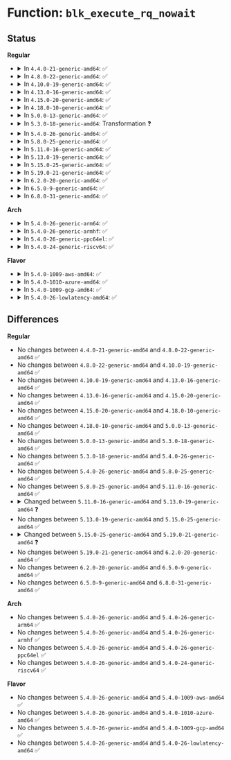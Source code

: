 # Function: <code>blk_execute_rq_nowait</code>

## Status
<b>Regular</b>
<ul>
<li>
<details>
<summary>In <code>4.4.0-21-generic-amd64</code>: ✅</summary>

```c
void blk_execute_rq_nowait(struct request_queue * q, struct gendisk * bd_disk, struct request * rq, int at_head, rq_end_io_fn * done)
```

```json
{
  "name": "blk_execute_rq_nowait",
  "collision_type": "Unique Global",
  "inline_type": "No",
  "funcs": [
    {
      "addr": 18446744071582775488,
      "name": "blk_execute_rq_nowait",
      "external": true,
      "loc": "block/blk-exec.c:51",
      "file": "block/blk-exec.c",
      "inline": "seen, unknown",
      "caller_inline": [],
      "caller_func": [
        "block/blk-exec.c:blk_execute_rq",
        "block/bsg.c:bsg_write",
        "drivers/scsi/scsi_error.c:scsi_error_handler"
      ]
    }
  ],
  "symbols": [
    {
      "addr": 18446744071582775488,
      "name": "blk_execute_rq_nowait",
      "section": ".text",
      "bind": "STB_GLOBAL",
      "size": 350
    }
  ]
}
```
</details>
</li>
<li>
<details>
<summary>In <code>4.8.0-22-generic-amd64</code>: ✅</summary>

```c
void blk_execute_rq_nowait(struct request_queue * q, struct gendisk * bd_disk, struct request * rq, int at_head, rq_end_io_fn * done)
```

```json
{
  "name": "blk_execute_rq_nowait",
  "collision_type": "Unique Global",
  "inline_type": "No",
  "funcs": [
    {
      "addr": 18446744071583053824,
      "name": "blk_execute_rq_nowait",
      "external": true,
      "loc": "block/blk-exec.c:51",
      "file": "block/blk-exec.c",
      "inline": "seen, unknown",
      "caller_inline": [],
      "caller_func": [
        "block/blk-exec.c:blk_execute_rq",
        "block/bsg.c:bsg_write",
        "drivers/scsi/scsi_error.c:scsi_error_handler"
      ]
    }
  ],
  "symbols": [
    {
      "addr": 18446744071583053824,
      "name": "blk_execute_rq_nowait",
      "section": ".text",
      "bind": "STB_GLOBAL",
      "size": 345
    }
  ]
}
```
</details>
</li>
<li>
<details>
<summary>In <code>4.10.0-19-generic-amd64</code>: ✅</summary>

```c
void blk_execute_rq_nowait(struct request_queue * q, struct gendisk * bd_disk, struct request * rq, int at_head, rq_end_io_fn * done)
```

```json
{
  "name": "blk_execute_rq_nowait",
  "collision_type": "Unique Global",
  "inline_type": "No",
  "funcs": [
    {
      "addr": 18446744071583159648,
      "name": "blk_execute_rq_nowait",
      "external": true,
      "loc": "block/blk-exec.c:51",
      "file": "block/blk-exec.c",
      "inline": "seen, unknown",
      "caller_inline": [],
      "caller_func": [
        "block/blk-exec.c:blk_execute_rq",
        "block/bsg.c:bsg_write",
        "drivers/scsi/scsi_error.c:scsi_error_handler"
      ]
    }
  ],
  "symbols": [
    {
      "addr": 18446744071583159648,
      "name": "blk_execute_rq_nowait",
      "section": ".text",
      "bind": "STB_GLOBAL",
      "size": 344
    }
  ]
}
```
</details>
</li>
<li>
<details>
<summary>In <code>4.13.0-16-generic-amd64</code>: ✅</summary>

```c
void blk_execute_rq_nowait(struct request_queue * q, struct gendisk * bd_disk, struct request * rq, int at_head, rq_end_io_fn * done)
```

```json
{
  "name": "blk_execute_rq_nowait",
  "collision_type": "Unique Global",
  "inline_type": "No",
  "funcs": [
    {
      "addr": 18446744071583217072,
      "name": "blk_execute_rq_nowait",
      "external": true,
      "loc": "block/blk-exec.c:47",
      "file": "block/blk-exec.c",
      "inline": "seen, unknown",
      "caller_inline": [],
      "caller_func": [
        "block/blk-exec.c:blk_execute_rq",
        "block/bsg.c:bsg_write",
        "drivers/scsi/scsi_error.c:scsi_error_handler"
      ]
    }
  ],
  "symbols": [
    {
      "addr": 18446744071583217072,
      "name": "blk_execute_rq_nowait",
      "section": ".text",
      "bind": "STB_GLOBAL",
      "size": 251
    }
  ]
}
```
</details>
</li>
<li>
<details>
<summary>In <code>4.15.0-20-generic-amd64</code>: ✅</summary>

```c
void blk_execute_rq_nowait(struct request_queue * q, struct gendisk * bd_disk, struct request * rq, int at_head, rq_end_io_fn * done)
```

```json
{
  "name": "blk_execute_rq_nowait",
  "collision_type": "Unique Global",
  "inline_type": "No",
  "funcs": [
    {
      "addr": 18446744071583393728,
      "name": "blk_execute_rq_nowait",
      "external": true,
      "loc": "block/blk-exec.c:47",
      "file": "block/blk-exec.c",
      "inline": "seen, unknown",
      "caller_inline": [],
      "caller_func": [
        "block/blk-exec.c:blk_execute_rq",
        "block/bsg.c:bsg_write",
        "drivers/scsi/scsi_error.c:scsi_error_handler"
      ]
    }
  ],
  "symbols": [
    {
      "addr": 18446744071583393728,
      "name": "blk_execute_rq_nowait",
      "section": ".text",
      "bind": "STB_GLOBAL",
      "size": 251
    }
  ]
}
```
</details>
</li>
<li>
<details>
<summary>In <code>4.18.0-10-generic-amd64</code>: ✅</summary>

```c
void blk_execute_rq_nowait(struct request_queue * q, struct gendisk * bd_disk, struct request * rq, int at_head, rq_end_io_fn * done)
```

```json
{
  "name": "blk_execute_rq_nowait",
  "collision_type": "Unique Global",
  "inline_type": "No",
  "funcs": [
    {
      "addr": 18446744071583603712,
      "name": "blk_execute_rq_nowait",
      "external": true,
      "loc": "block/blk-exec.c:47",
      "file": "block/blk-exec.c",
      "inline": "seen, unknown",
      "caller_inline": [],
      "caller_func": [
        "block/blk-exec.c:blk_execute_rq",
        "block/bsg.c:bsg_write",
        "drivers/scsi/scsi_error.c:scsi_error_handler"
      ]
    }
  ],
  "symbols": [
    {
      "addr": 18446744071583603712,
      "name": "blk_execute_rq_nowait",
      "section": ".text",
      "bind": "STB_GLOBAL",
      "size": 248
    }
  ]
}
```
</details>
</li>
<li>
<details>
<summary>In <code>5.0.0-13-generic-amd64</code>: ✅</summary>

```c
void blk_execute_rq_nowait(struct request_queue * q, struct gendisk * bd_disk, struct request * rq, int at_head, rq_end_io_fn * done)
```

```json
{
  "name": "blk_execute_rq_nowait",
  "collision_type": "Unique Global",
  "inline_type": "No",
  "funcs": [
    {
      "addr": 18446744071583709712,
      "name": "blk_execute_rq_nowait",
      "external": true,
      "loc": "block/blk-exec.c:47",
      "file": "block/blk-exec.c",
      "inline": "seen, unknown",
      "caller_inline": [],
      "caller_func": [
        "block/blk-exec.c:blk_execute_rq",
        "drivers/scsi/scsi_error.c:scsi_error_handler"
      ]
    }
  ],
  "symbols": [
    {
      "addr": 18446744071583709712,
      "name": "blk_execute_rq_nowait",
      "section": ".text",
      "bind": "STB_GLOBAL",
      "size": 78
    }
  ]
}
```
</details>
</li>
<li>
<details>
<summary>In <code>5.3.0-18-generic-amd64</code>: Transformation ❓</summary>

```c
void blk_execute_rq_nowait(struct request_queue * q, struct gendisk * bd_disk, struct request * rq, int at_head, rq_end_io_fn * done)
```

```json
{
  "name": "blk_execute_rq_nowait",
  "collision_type": "Unique Global",
  "inline_type": "No",
  "funcs": [
    {
      "addr": 0,
      "name": "blk_execute_rq_nowait",
      "external": true,
      "loc": "block/blk-exec.c:48",
      "file": "block/blk-exec.c",
      "inline": "seen, unknown",
      "caller_inline": [],
      "caller_func": [
        "block/blk-exec.c:blk_execute_rq",
        "drivers/scsi/scsi_error.c:scsi_error_handler"
      ]
    }
  ],
  "symbols": [
    {
      "addr": 18446744071583898981,
      "name": "blk_execute_rq_nowait.cold",
      "section": ".text",
      "bind": "STB_LOCAL",
      "size": 82
    },
    {
      "addr": 18446744071583898656,
      "name": "blk_execute_rq_nowait",
      "section": ".text",
      "bind": "STB_GLOBAL",
      "size": 99
    }
  ]
}
```
</details>
</li>
<li>
<details>
<summary>In <code>5.4.0-26-generic-amd64</code>: ✅</summary>

```c
void blk_execute_rq_nowait(struct request_queue * q, struct gendisk * bd_disk, struct request * rq, int at_head, rq_end_io_fn * done)
```

```json
{
  "name": "blk_execute_rq_nowait",
  "collision_type": "Unique Global",
  "inline_type": "No",
  "funcs": [
    {
      "addr": 18446744071584002000,
      "name": "blk_execute_rq_nowait",
      "external": true,
      "loc": "block/blk-exec.c:48",
      "file": "block/blk-exec.c",
      "inline": "seen, unknown",
      "caller_inline": [],
      "caller_func": [
        "block/blk-exec.c:blk_execute_rq",
        "drivers/scsi/scsi_error.c:scsi_error_handler"
      ]
    }
  ],
  "symbols": [
    {
      "addr": 18446744071584002000,
      "name": "blk_execute_rq_nowait",
      "section": ".text",
      "bind": "STB_GLOBAL",
      "size": 78
    }
  ]
}
```
</details>
</li>
<li>
<details>
<summary>In <code>5.8.0-25-generic-amd64</code>: ✅</summary>

```c
void blk_execute_rq_nowait(struct request_queue * q, struct gendisk * bd_disk, struct request * rq, int at_head, rq_end_io_fn * done)
```

```json
{
  "name": "blk_execute_rq_nowait",
  "collision_type": "Unique Global",
  "inline_type": "No",
  "funcs": [
    {
      "addr": 18446744071584394480,
      "name": "blk_execute_rq_nowait",
      "external": true,
      "loc": "block/blk-exec.c:48",
      "file": "block/blk-exec.c",
      "inline": "seen, unknown",
      "caller_inline": [],
      "caller_func": [
        "block/blk-exec.c:blk_execute_rq",
        "drivers/scsi/scsi_error.c:scsi_eh_lock_door"
      ]
    }
  ],
  "symbols": [
    {
      "addr": 18446744071584394480,
      "name": "blk_execute_rq_nowait",
      "section": ".text",
      "bind": "STB_GLOBAL",
      "size": 101
    }
  ]
}
```
</details>
</li>
<li>
<details>
<summary>In <code>5.11.0-16-generic-amd64</code>: ✅</summary>

```c
void blk_execute_rq_nowait(struct request_queue * q, struct gendisk * bd_disk, struct request * rq, int at_head, rq_end_io_fn * done)
```

```json
{
  "name": "blk_execute_rq_nowait",
  "collision_type": "Unique Global",
  "inline_type": "No",
  "funcs": [
    {
      "addr": 18446744071584508592,
      "name": "blk_execute_rq_nowait",
      "external": true,
      "loc": "block/blk-exec.c:48",
      "file": "block/blk-exec.c",
      "inline": "seen, unknown",
      "caller_inline": [],
      "caller_func": [
        "block/blk-exec.c:blk_execute_rq",
        "drivers/scsi/scsi_error.c:scsi_eh_lock_door"
      ]
    }
  ],
  "symbols": [
    {
      "addr": 18446744071584508592,
      "name": "blk_execute_rq_nowait",
      "section": ".text",
      "bind": "STB_GLOBAL",
      "size": 101
    }
  ]
}
```
</details>
</li>
<li>
<details>
<summary>In <code>5.13.0-19-generic-amd64</code>: ✅</summary>

```c
void blk_execute_rq_nowait(struct gendisk * bd_disk, struct request * rq, int at_head, rq_end_io_fn * done)
```

```json
{
  "name": "blk_execute_rq_nowait",
  "collision_type": "Unique Global",
  "inline_type": "No",
  "funcs": [
    {
      "addr": 18446744071584542704,
      "name": "blk_execute_rq_nowait",
      "external": true,
      "loc": "block/blk-exec.c:47",
      "file": "block/blk-exec.c",
      "inline": "seen, unknown",
      "caller_inline": [],
      "caller_func": [
        "block/blk-exec.c:blk_execute_rq"
      ]
    }
  ],
  "symbols": [
    {
      "addr": 18446744071584542704,
      "name": "blk_execute_rq_nowait",
      "section": ".text",
      "bind": "STB_GLOBAL",
      "size": 101
    }
  ]
}
```
</details>
</li>
<li>
<details>
<summary>In <code>5.15.0-25-generic-amd64</code>: ✅</summary>

```c
void blk_execute_rq_nowait(struct gendisk * bd_disk, struct request * rq, int at_head, rq_end_io_fn * done)
```

```json
{
  "name": "blk_execute_rq_nowait",
  "collision_type": "Unique Global",
  "inline_type": "No",
  "funcs": [
    {
      "addr": 18446744071584953904,
      "name": "blk_execute_rq_nowait",
      "external": true,
      "loc": "block/blk-exec.c:47",
      "file": "block/blk-exec.c",
      "inline": "seen, unknown",
      "caller_inline": [],
      "caller_func": [
        "block/blk-exec.c:blk_execute_rq"
      ]
    }
  ],
  "symbols": [
    {
      "addr": 18446744071584953904,
      "name": "blk_execute_rq_nowait",
      "section": ".text",
      "bind": "STB_GLOBAL",
      "size": 115
    }
  ]
}
```
</details>
</li>
<li>
<details>
<summary>In <code>5.19.0-21-generic-amd64</code>: ✅</summary>

```c
void blk_execute_rq_nowait(struct request * rq, bool at_head)
```

```json
{
  "name": "blk_execute_rq_nowait",
  "collision_type": "Unique Global",
  "inline_type": "No",
  "funcs": [
    {
      "addr": 18446744071585698704,
      "name": "blk_execute_rq_nowait",
      "external": true,
      "loc": "block/blk-mq.c:1203",
      "file": "block/blk-mq.c",
      "inline": "seen, unknown",
      "caller_inline": [],
      "caller_func": []
    }
  ],
  "symbols": [
    {
      "addr": 18446744071585698704,
      "name": "blk_execute_rq_nowait",
      "section": ".text",
      "bind": "STB_GLOBAL",
      "size": 232
    }
  ]
}
```
</details>
</li>
<li>
<details>
<summary>In <code>6.2.0-20-generic-amd64</code>: ✅</summary>

```c
void blk_execute_rq_nowait(struct request * rq, bool at_head)
```

```json
{
  "name": "blk_execute_rq_nowait",
  "collision_type": "Unique Global",
  "inline_type": "No",
  "funcs": [
    {
      "addr": 18446744071586478416,
      "name": "blk_execute_rq_nowait",
      "external": true,
      "loc": "block/blk-mq.c:1323",
      "file": "block/blk-mq.c",
      "inline": "seen, unknown",
      "caller_inline": [],
      "caller_func": []
    }
  ],
  "symbols": [
    {
      "addr": 18446744071586478416,
      "name": "blk_execute_rq_nowait",
      "section": ".text",
      "bind": "STB_GLOBAL",
      "size": 232
    }
  ]
}
```
</details>
</li>
<li>
<details>
<summary>In <code>6.5.0-9-generic-amd64</code>: ✅</summary>

```c
void blk_execute_rq_nowait(struct request * rq, bool at_head)
```

```json
{
  "name": "blk_execute_rq_nowait",
  "collision_type": "Unique Global",
  "inline_type": "No",
  "funcs": [
    {
      "addr": 18446744071586723200,
      "name": "blk_execute_rq_nowait",
      "external": true,
      "loc": "block/blk-mq.c:1326",
      "file": "block/blk-mq.c",
      "inline": "seen, unknown",
      "caller_inline": [],
      "caller_func": []
    }
  ],
  "symbols": [
    {
      "addr": 18446744071586723200,
      "name": "blk_execute_rq_nowait",
      "section": ".text",
      "bind": "STB_GLOBAL",
      "size": 378
    }
  ]
}
```
</details>
</li>
<li>
<details>
<summary>In <code>6.8.0-31-generic-amd64</code>: ✅</summary>

```c
void blk_execute_rq_nowait(struct request * rq, bool at_head)
```

```json
{
  "name": "blk_execute_rq_nowait",
  "collision_type": "Unique Global",
  "inline_type": "No",
  "funcs": [
    {
      "addr": 18446744071586994400,
      "name": "blk_execute_rq_nowait",
      "external": true,
      "loc": "block/blk-mq.c:1329",
      "file": "block/blk-mq.c",
      "inline": "seen, unknown",
      "caller_inline": [],
      "caller_func": []
    }
  ],
  "symbols": [
    {
      "addr": 18446744071586994400,
      "name": "blk_execute_rq_nowait",
      "section": ".text",
      "bind": "STB_GLOBAL",
      "size": 398
    }
  ]
}
```
</details>
</li>
</ul>
<b>Arch</b>
<ul>
<li>
<details>
<summary>In <code>5.4.0-26-generic-arm64</code>: ✅</summary>

```c
void blk_execute_rq_nowait(struct request_queue * q, struct gendisk * bd_disk, struct request * rq, int at_head, rq_end_io_fn * done)
```

```json
{
  "name": "blk_execute_rq_nowait",
  "collision_type": "Unique Global",
  "inline_type": "No",
  "funcs": [
    {
      "addr": 18446603336495831560,
      "name": "blk_execute_rq_nowait",
      "external": true,
      "loc": "block/blk-exec.c:48",
      "file": "block/blk-exec.c",
      "inline": "seen, unknown",
      "caller_inline": [],
      "caller_func": [
        "block/blk-exec.c:blk_execute_rq",
        "drivers/scsi/scsi_error.c:scsi_error_handler"
      ]
    }
  ],
  "symbols": [
    {
      "addr": 18446603336495831560,
      "name": "blk_execute_rq_nowait",
      "section": ".text",
      "bind": "STB_GLOBAL",
      "size": 128
    }
  ]
}
```
</details>
</li>
<li>
<details>
<summary>In <code>5.4.0-26-generic-armhf</code>: ✅</summary>

```c
void blk_execute_rq_nowait(struct request_queue * q, struct gendisk * bd_disk, struct request * rq, int at_head, rq_end_io_fn * done)
```

```json
{
  "name": "blk_execute_rq_nowait",
  "collision_type": "Unique Global",
  "inline_type": "No",
  "funcs": [
    {
      "addr": 3229179468,
      "name": "blk_execute_rq_nowait",
      "external": true,
      "loc": "block/blk-exec.c:48",
      "file": "block/blk-exec.c",
      "inline": "seen, unknown",
      "caller_inline": [],
      "caller_func": [
        "block/blk-exec.c:blk_execute_rq",
        "drivers/scsi/scsi_error.c:scsi_error_handler"
      ]
    }
  ],
  "symbols": [
    {
      "addr": 3229179468,
      "name": "blk_execute_rq_nowait",
      "section": ".text",
      "bind": "STB_GLOBAL",
      "size": 152
    }
  ]
}
```
</details>
</li>
<li>
<details>
<summary>In <code>5.4.0-26-generic-ppc64el</code>: ✅</summary>

```c
void blk_execute_rq_nowait(struct request_queue * q, struct gendisk * bd_disk, struct request * rq, int at_head, rq_end_io_fn * done)
```

```json
{
  "name": "blk_execute_rq_nowait",
  "collision_type": "Unique Global",
  "inline_type": "No",
  "funcs": [
    {
      "addr": 13835058055290021808,
      "name": "blk_execute_rq_nowait",
      "external": true,
      "loc": "block/blk-exec.c:48",
      "file": "block/blk-exec.c",
      "inline": "seen, unknown",
      "caller_inline": [],
      "caller_func": [
        "block/blk-exec.c:blk_execute_rq",
        "drivers/scsi/scsi_error.c:scsi_error_handler"
      ]
    }
  ],
  "symbols": [
    {
      "addr": 13835058055290021808,
      "name": "blk_execute_rq_nowait",
      "section": ".text",
      "bind": "STB_GLOBAL",
      "size": 116
    }
  ]
}
```
</details>
</li>
<li>
<details>
<summary>In <code>5.4.0-24-generic-riscv64</code>: ✅</summary>

```c
void blk_execute_rq_nowait(struct request_queue * q, struct gendisk * bd_disk, struct request * rq, int at_head, rq_end_io_fn * done)
```

```json
{
  "name": "blk_execute_rq_nowait",
  "collision_type": "Unique Global",
  "inline_type": "No",
  "funcs": [
    {
      "addr": 18446743936274964260,
      "name": "blk_execute_rq_nowait",
      "external": true,
      "loc": "block/blk-exec.c:48",
      "file": "block/blk-exec.c",
      "inline": "seen, unknown",
      "caller_inline": [],
      "caller_func": [
        "block/blk-exec.c:blk_execute_rq",
        "drivers/scsi/scsi_error.c:scsi_error_handler"
      ]
    }
  ],
  "symbols": [
    {
      "addr": 18446743936274964260,
      "name": "blk_execute_rq_nowait",
      "section": ".text",
      "bind": "STB_GLOBAL",
      "size": 102
    }
  ]
}
```
</details>
</li>
</ul>
<b>Flavor</b>
<ul>
<li>
<details>
<summary>In <code>5.4.0-1009-aws-amd64</code>: ✅</summary>

```c
void blk_execute_rq_nowait(struct request_queue * q, struct gendisk * bd_disk, struct request * rq, int at_head, rq_end_io_fn * done)
```

```json
{
  "name": "blk_execute_rq_nowait",
  "collision_type": "Unique Global",
  "inline_type": "No",
  "funcs": [
    {
      "addr": 18446744071583970736,
      "name": "blk_execute_rq_nowait",
      "external": true,
      "loc": "block/blk-exec.c:48",
      "file": "block/blk-exec.c",
      "inline": "seen, unknown",
      "caller_inline": [],
      "caller_func": [
        "block/blk-exec.c:blk_execute_rq",
        "drivers/scsi/scsi_error.c:scsi_error_handler",
        "drivers/nvme/host/core.c:__nvme_submit_sync_cmd",
        "drivers/nvme/host/lightnvm.c:nvme_nvm_submit_io",
        "drivers/nvme/host/pci.c:__nvme_disable_io_queues",
        "drivers/nvme/host/pci.c:nvme_timeout"
      ]
    }
  ],
  "symbols": [
    {
      "addr": 18446744071583970736,
      "name": "blk_execute_rq_nowait",
      "section": ".text",
      "bind": "STB_GLOBAL",
      "size": 78
    }
  ]
}
```
</details>
</li>
<li>
<details>
<summary>In <code>5.4.0-1010-azure-amd64</code>: ✅</summary>

```c
void blk_execute_rq_nowait(struct request_queue * q, struct gendisk * bd_disk, struct request * rq, int at_head, rq_end_io_fn * done)
```

```json
{
  "name": "blk_execute_rq_nowait",
  "collision_type": "Unique Global",
  "inline_type": "No",
  "funcs": [
    {
      "addr": 18446744071583907632,
      "name": "blk_execute_rq_nowait",
      "external": true,
      "loc": "block/blk-exec.c:48",
      "file": "block/blk-exec.c",
      "inline": "seen, unknown",
      "caller_inline": [],
      "caller_func": [
        "block/blk-exec.c:blk_execute_rq",
        "drivers/scsi/scsi_error.c:scsi_error_handler",
        "drivers/nvme/host/core.c:__nvme_submit_sync_cmd",
        "drivers/nvme/host/pci.c:__nvme_disable_io_queues",
        "drivers/nvme/host/pci.c:nvme_timeout"
      ]
    }
  ],
  "symbols": [
    {
      "addr": 18446744071583907632,
      "name": "blk_execute_rq_nowait",
      "section": ".text",
      "bind": "STB_GLOBAL",
      "size": 73
    }
  ]
}
```
</details>
</li>
<li>
<details>
<summary>In <code>5.4.0-1009-gcp-amd64</code>: ✅</summary>

```c
void blk_execute_rq_nowait(struct request_queue * q, struct gendisk * bd_disk, struct request * rq, int at_head, rq_end_io_fn * done)
```

```json
{
  "name": "blk_execute_rq_nowait",
  "collision_type": "Unique Global",
  "inline_type": "No",
  "funcs": [
    {
      "addr": 18446744071583954496,
      "name": "blk_execute_rq_nowait",
      "external": true,
      "loc": "block/blk-exec.c:48",
      "file": "block/blk-exec.c",
      "inline": "seen, unknown",
      "caller_inline": [],
      "caller_func": [
        "block/blk-exec.c:blk_execute_rq",
        "drivers/scsi/scsi_error.c:scsi_error_handler"
      ]
    }
  ],
  "symbols": [
    {
      "addr": 18446744071583954496,
      "name": "blk_execute_rq_nowait",
      "section": ".text",
      "bind": "STB_GLOBAL",
      "size": 78
    }
  ]
}
```
</details>
</li>
<li>
<details>
<summary>In <code>5.4.0-26-lowlatency-amd64</code>: ✅</summary>

```c
void blk_execute_rq_nowait(struct request_queue * q, struct gendisk * bd_disk, struct request * rq, int at_head, rq_end_io_fn * done)
```

```json
{
  "name": "blk_execute_rq_nowait",
  "collision_type": "Unique Global",
  "inline_type": "No",
  "funcs": [
    {
      "addr": 18446744071584056496,
      "name": "blk_execute_rq_nowait",
      "external": true,
      "loc": "block/blk-exec.c:48",
      "file": "block/blk-exec.c",
      "inline": "seen, unknown",
      "caller_inline": [],
      "caller_func": [
        "block/blk-exec.c:blk_execute_rq",
        "drivers/scsi/scsi_error.c:scsi_error_handler"
      ]
    }
  ],
  "symbols": [
    {
      "addr": 18446744071584056496,
      "name": "blk_execute_rq_nowait",
      "section": ".text",
      "bind": "STB_GLOBAL",
      "size": 78
    }
  ]
}
```
</details>
</li>
</ul>

## Differences
<b>Regular</b>
<ul>
<li>
No changes between <code>4.4.0-21-generic-amd64</code> and <code>4.8.0-22-generic-amd64</code> ✅
</li>
<li>
No changes between <code>4.8.0-22-generic-amd64</code> and <code>4.10.0-19-generic-amd64</code> ✅
</li>
<li>
No changes between <code>4.10.0-19-generic-amd64</code> and <code>4.13.0-16-generic-amd64</code> ✅
</li>
<li>
No changes between <code>4.13.0-16-generic-amd64</code> and <code>4.15.0-20-generic-amd64</code> ✅
</li>
<li>
No changes between <code>4.15.0-20-generic-amd64</code> and <code>4.18.0-10-generic-amd64</code> ✅
</li>
<li>
No changes between <code>4.18.0-10-generic-amd64</code> and <code>5.0.0-13-generic-amd64</code> ✅
</li>
<li>
No changes between <code>5.0.0-13-generic-amd64</code> and <code>5.3.0-18-generic-amd64</code> ✅
</li>
<li>
No changes between <code>5.3.0-18-generic-amd64</code> and <code>5.4.0-26-generic-amd64</code> ✅
</li>
<li>
No changes between <code>5.4.0-26-generic-amd64</code> and <code>5.8.0-25-generic-amd64</code> ✅
</li>
<li>
No changes between <code>5.8.0-25-generic-amd64</code> and <code>5.11.0-16-generic-amd64</code> ✅
</li>
<li>
<details>
<summary>Changed between <code>5.11.0-16-generic-amd64</code> and <code>5.13.0-19-generic-amd64</code> ❓</summary>
<ul>
<li>
<b>Param removed. </b>
<code>struct request_queue * q</code>
</li>
<li>
<b>Param reordered. </b>
<code>q, bd_disk, rq, at_head, done</code> ➡️ <code>bd_disk, rq, at_head, done</code>
</li>
</ul>
</details>
</li>
<li>
No changes between <code>5.13.0-19-generic-amd64</code> and <code>5.15.0-25-generic-amd64</code> ✅
</li>
<li>
<details>
<summary>Changed between <code>5.15.0-25-generic-amd64</code> and <code>5.19.0-21-generic-amd64</code> ❓</summary>
<ul>
<li>
<b>Param removed. </b>
<code>struct gendisk * bd_disk</code>
</li>
<li>
<b>Param removed. </b>
<code>rq_end_io_fn * done</code>
</li>
<li>
<b>Param reordered. </b>
<code>bd_disk, rq, at_head, done</code> ➡️ <code>rq, at_head</code>
</li>
<li>
<b>Param type changed. </b>
<code>int at_head</code> ➡️ <code>bool at_head</code>
</li>
</ul>
</details>
</li>
<li>
No changes between <code>5.19.0-21-generic-amd64</code> and <code>6.2.0-20-generic-amd64</code> ✅
</li>
<li>
No changes between <code>6.2.0-20-generic-amd64</code> and <code>6.5.0-9-generic-amd64</code> ✅
</li>
<li>
No changes between <code>6.5.0-9-generic-amd64</code> and <code>6.8.0-31-generic-amd64</code> ✅
</li>
</ul>
<b>Arch</b>
<ul>
<li>
No changes between <code>5.4.0-26-generic-amd64</code> and <code>5.4.0-26-generic-arm64</code> ✅
</li>
<li>
No changes between <code>5.4.0-26-generic-amd64</code> and <code>5.4.0-26-generic-armhf</code> ✅
</li>
<li>
No changes between <code>5.4.0-26-generic-amd64</code> and <code>5.4.0-26-generic-ppc64el</code> ✅
</li>
<li>
No changes between <code>5.4.0-26-generic-amd64</code> and <code>5.4.0-24-generic-riscv64</code> ✅
</li>
</ul>
<b>Flavor</b>
<ul>
<li>
No changes between <code>5.4.0-26-generic-amd64</code> and <code>5.4.0-1009-aws-amd64</code> ✅
</li>
<li>
No changes between <code>5.4.0-26-generic-amd64</code> and <code>5.4.0-1010-azure-amd64</code> ✅
</li>
<li>
No changes between <code>5.4.0-26-generic-amd64</code> and <code>5.4.0-1009-gcp-amd64</code> ✅
</li>
<li>
No changes between <code>5.4.0-26-generic-amd64</code> and <code>5.4.0-26-lowlatency-amd64</code> ✅
</li>
</ul>
